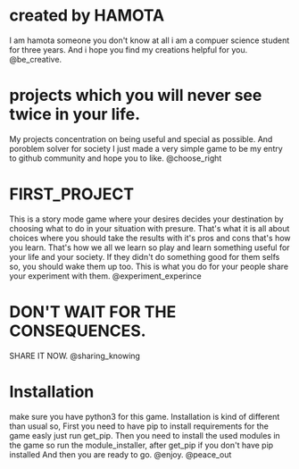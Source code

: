 # created by HAMOTA
I am hamota someone you don't know at all i am a compuer science student for three years.
And i hope you find my creations helpful for you.
@be_creative.

# projects which you will never see twice in your life.
My projects concentration on being useful and special as possible.
And poroblem solver for society
I just made a very simple game to be my entry to github community and hope you to like.
@choose_right

# FIRST_PROJECT
This is a story mode game where your desires decides your destination by choosing what to do in your situation with presure.
That's what it is all about choices where you should take the results with it's pros and cons that's how you learn.
That's how we all we learn so play and learn something useful for your life and your society.
If they didn't do something good for them selfs so, you should wake them up too.
This is what you do for your people share your experiment with them.
@experiment_experince

# DON'T WAIT FOR THE CONSEQUENCES.
SHARE IT NOW.
@sharing_knowing

# Installation
make sure you have python3 for this game.
Installation is kind of different than usual so,
First you need to have pip to install requirements for the game easly just run get_pip.
Then you need to install the used modules in the game so run the module_installer,
after get_pip if you don't have pip installed
And then you are ready to go.
@enjoy.
@peace_out
